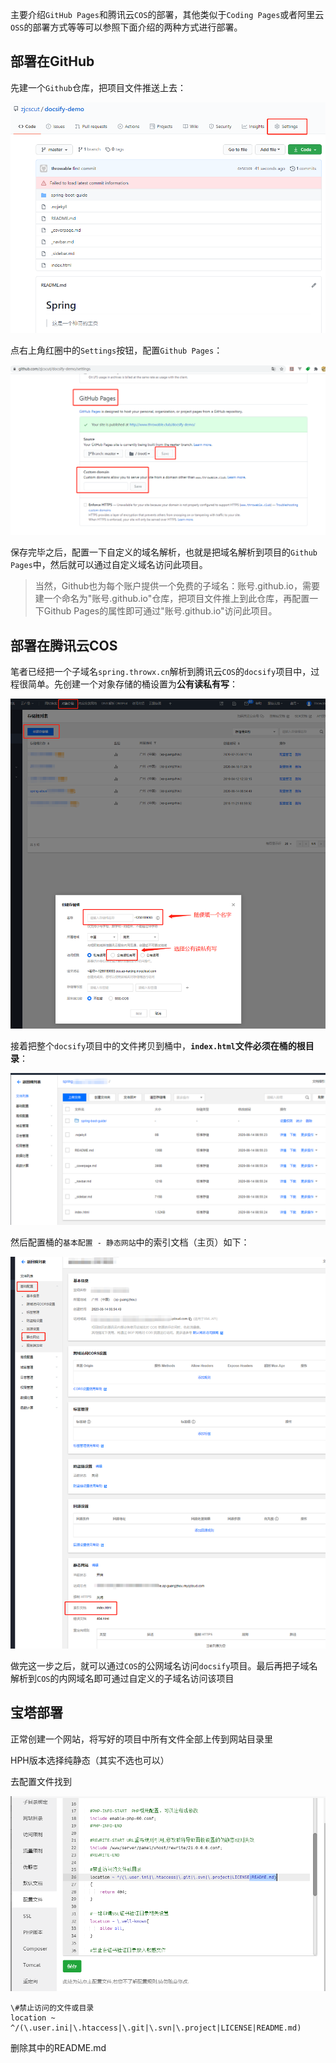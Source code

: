 主要介绍`GitHub Pages`和腾讯云`COS`的部署，其他类似于`Coding Pages`或者阿里云`OSS`的部署方式等等可以参照下面介绍的两种方式进行部署。

## 部署在GitHub

先建一个`Github`仓库，把项目文件推送上去：

![image-20220924133533986](tp/bs.tp/image-20220924133533986.png)

点右上角红圈中的`Settings`按钮，配置`Github Pages`：

![image-20220924133556350](tp/bs.tp/image-20220924133556350.png)

保存完毕之后，配置一下自定义的域名解析，也就是把域名解析到项目的`Github Pages`中，然后就可以通过自定义域名访问此项目。

> 当然，Github也为每个账户提供一个免费的子域名：账号.github.io，需要建一个命名为"账号.github.io"仓库，把项目文件推上到此仓库，再配置一下Github Pages的属性即可通过"账号.github.io"访问此项目。

## 部署在腾讯云COS

笔者已经把一个子域名`spring.throwx.cn`解析到腾讯云`COS`的`docsify`项目中，过程很简单。先创建一个对象存储的桶设置为**公有读私有写**：

![image-20220924133614083](tp/bs.tp/image-20220924133614083.png)

接着把整个`docsify`项目中的文件拷贝到桶中，**`index.html`文件必须在桶的根目录**：

![image-20220924133631418](tp/bs.tp/image-20220924133631418.png)

然后配置桶的`基本配置 - 静态网站`中的索引文档（主页）如下：

![image-20220924133648253](tp/bs.tp/image-20220924133648253.png)

做完这一步之后，就可以通过`COS`的公网域名访问`docsify`项目。最后再把子域名解析到`COS`的内网域名即可通过自定义的子域名访问该项目

## 宝塔部署

正常创建一个网站，将写好的项目中所有文件全部上传到网站目录里

HPH版本选择纯静态（其实不选也可以）

去配置文件找到

![20220923161905](tp/bs.tp/bt.png)

```
\#禁止访问的文件或目录
location ~ ^/(\.user.ini|\.htaccess|\.git|\.svn|\.project|LICENSE|README.md)
```

删除其中的README.md
